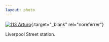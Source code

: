 ```yaml
---
layout: photo
---
```


[![113 Arturo](https://c2.staticflickr.com/6/5670/21653688874_f2389e48c9_b.jpg)](https://www.flickr.com/photos/131440297@N08/21653688874/){:target="_blank" rel="noreferrer"}

Liverpool Street station.
